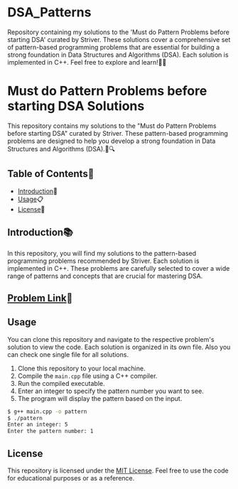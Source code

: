 # DSA_Patterns
Repository containing my solutions to the 'Must do Pattern Problems before starting DSA' curated by Striver. These solutions cover a comprehensive set of pattern-based programming problems that are essential for building a strong foundation in Data Structures and Algorithms (DSA). Each solution is implemented in C++. Feel free to explore and learn!🚀🔥
# Must do Pattern Problems before starting DSA Solutions

This repository contains my solutions to the "Must do Pattern Problems before starting DSA" curated by Striver. These pattern-based programming problems are designed to help you develop a strong foundation in Data Structures and Algorithms (DSA).📝🔍

## Table of Contents📑

- [Introduction](#introduction)📌
- [Usage](#usage)📋
- [License](#license)📜

## Introduction📚

In this repository, you will find my solutions to the pattern-based programming problems recommended by Striver. Each solution is implemented in C++. These problems are carefully selected to cover a wide range of patterns and concepts that are crucial for mastering DSA.

## [Problem Link](https://takeuforward.org/strivers-a2z-dsa-course/must-do-pattern-problems-before-starting-dsa/)🔗

## Usage

You can clone this repository and navigate to the respective problem's solution to view the code. Each solution is organized in its own file.
Also you can check one single file for all solutions.
1. Clone this repository to your local machine.
2. Compile the `main.cpp` file using a C++ compiler.
3. Run the compiled executable.
4. Enter an integer to specify the pattern number you want to see.
5. The program will display the pattern based on the input.

```bash
$ g++ main.cpp -o pattern
$ ./pattern
Enter an integer: 5
Enter the pattern number: 1
```

## License

This repository is licensed under the [MIT License](LICENSE). Feel free to use the code for educational purposes or as a reference.

